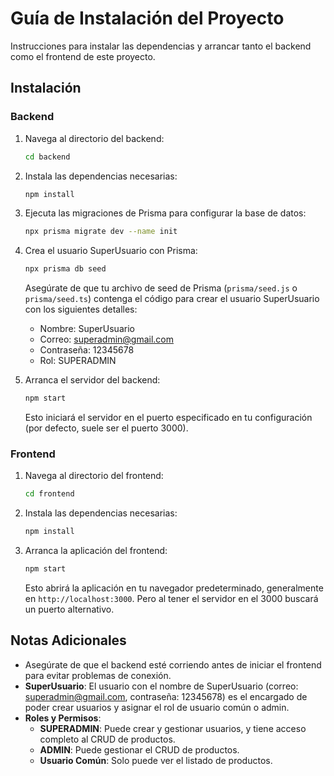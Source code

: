 # Guía de Instalación del Proyecto

Instrucciones para instalar las dependencias y arrancar tanto el backend como el frontend de este proyecto.

## Instalación

### Backend

1. Navega al directorio del backend:

   ```bash
   cd backend
   ```

2. Instala las dependencias necesarias:

   ```bash
   npm install
   ```

3. Ejecuta las migraciones de Prisma para configurar la base de datos:

   ```bash
   npx prisma migrate dev --name init
   ```

4. Crea el usuario SuperUsuario con Prisma:

   ```bash
   npx prisma db seed
   ```

   Asegúrate de que tu archivo de seed de Prisma (`prisma/seed.js` o `prisma/seed.ts`) contenga el código para crear el usuario SuperUsuario con los siguientes detalles:
   - Nombre: SuperUsuario
   - Correo: superadmin@gmail.com
   - Contraseña: 12345678
   - Rol: SUPERADMIN

5. Arranca el servidor del backend:

   ```bash
   npm start
   ```

   Esto iniciará el servidor en el puerto especificado en tu configuración (por defecto, suele ser el puerto 3000).

### Frontend

1. Navega al directorio del frontend:

   ```bash
   cd frontend
   ```

2. Instala las dependencias necesarias:

   ```bash
   npm install
   ```

3. Arranca la aplicación del frontend:

   ```bash
   npm start
   ```

   Esto abrirá la aplicación en tu navegador predeterminado, generalmente en `http://localhost:3000`. Pero al tener el servidor en el 3000 buscará un puerto alternativo.

## Notas Adicionales

- Asegúrate de que el backend esté corriendo antes de iniciar el frontend para evitar problemas de conexión.
- **SuperUsuario**: El usuario con el nombre de SuperUsuario (correo: superadmin@gmail.com, contraseña: 12345678) es el encargado de poder crear usuarios y asignar el rol de usuario común o admin.
- **Roles y Permisos**:
  - **SUPERADMIN**: Puede crear y gestionar usuarios, y tiene acceso completo al CRUD de productos.
  - **ADMIN**: Puede gestionar el CRUD de productos.
  - **Usuario Común**: Solo puede ver el listado de productos.
